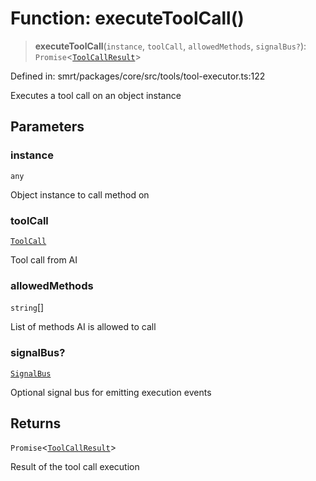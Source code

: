 # Function: executeToolCall()

> **executeToolCall**(`instance`, `toolCall`, `allowedMethods`, `signalBus?`): `Promise`\<[`ToolCallResult`](../interfaces/ToolCallResult.md)\>

Defined in: smrt/packages/core/src/tools/tool-executor.ts:122

Executes a tool call on an object instance

## Parameters

### instance

`any`

Object instance to call method on

### toolCall

[`ToolCall`](../interfaces/ToolCall.md)

Tool call from AI

### allowedMethods

`string`[]

List of methods AI is allowed to call

### signalBus?

[`SignalBus`](../classes/SignalBus.md)

Optional signal bus for emitting execution events

## Returns

`Promise`\<[`ToolCallResult`](../interfaces/ToolCallResult.md)\>

Result of the tool call execution
